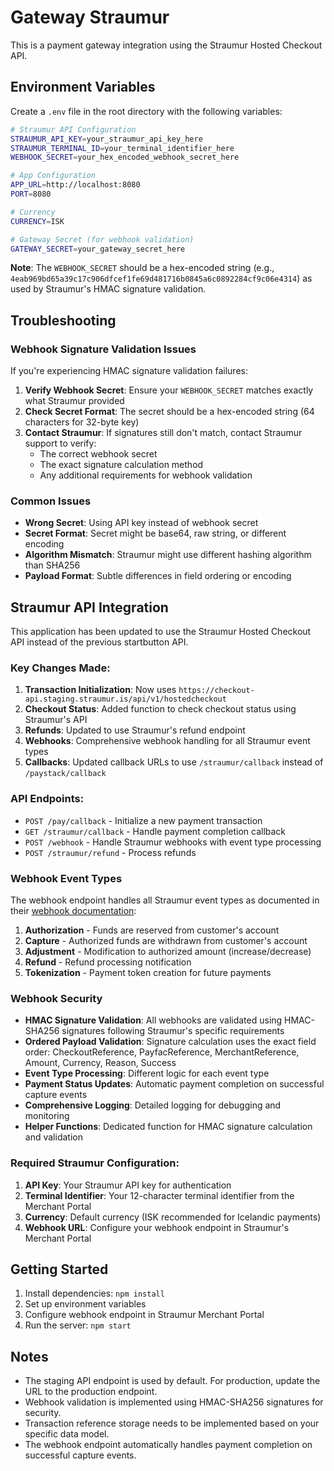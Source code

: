 # Gateway Straumur

This is a payment gateway integration using the Straumur Hosted Checkout API.

## Environment Variables

Create a `.env` file in the root directory with the following variables:

```bash
# Straumur API Configuration
STRAUMUR_API_KEY=your_straumur_api_key_here
STRAUMUR_TERMINAL_ID=your_terminal_identifier_here
WEBHOOK_SECRET=your_hex_encoded_webhook_secret_here

# App Configuration
APP_URL=http://localhost:8080
PORT=8080

# Currency
CURRENCY=ISK

# Gateway Secret (for webhook validation)
GATEWAY_SECRET=your_gateway_secret_here
```

**Note**: The `WEBHOOK_SECRET` should be a hex-encoded string (e.g., `4eab969bd65a39c17c906dfcef1fe69d481716b0845a6c0892284cf9c06e4314`) as used by Straumur's HMAC signature validation.

## Troubleshooting

### Webhook Signature Validation Issues

If you're experiencing HMAC signature validation failures:

1. **Verify Webhook Secret**: Ensure your `WEBHOOK_SECRET` matches exactly what Straumur provided
2. **Check Secret Format**: The secret should be a hex-encoded string (64 characters for 32-byte key)
3. **Contact Straumur**: If signatures still don't match, contact Straumur support to verify:
   - The correct webhook secret
   - The exact signature calculation method
   - Any additional requirements for webhook validation

### Common Issues

- **Wrong Secret**: Using API key instead of webhook secret
- **Secret Format**: Secret might be base64, raw string, or different encoding
- **Algorithm Mismatch**: Straumur might use different hashing algorithm than SHA256
- **Payload Format**: Subtle differences in field ordering or encoding

## Straumur API Integration

This application has been updated to use the Straumur Hosted Checkout API instead of the previous startbutton API.

### Key Changes Made:

1. **Transaction Initialization**: Now uses `https://checkout-api.staging.straumur.is/api/v1/hostedcheckout`
2. **Checkout Status**: Added function to check checkout status using Straumur's API
3. **Refunds**: Updated to use Straumur's refund endpoint
4. **Webhooks**: Comprehensive webhook handling for all Straumur event types
5. **Callbacks**: Updated callback URLs to use `/straumur/callback` instead of `/paystack/callback`

### API Endpoints:

- `POST /pay/callback` - Initialize a new payment transaction
- `GET /straumur/callback` - Handle payment completion callback
- `POST /webhook` - Handle Straumur webhooks with event type processing
- `POST /straumur/refund` - Process refunds

### Webhook Event Types

The webhook endpoint handles all Straumur event types as documented in their [webhook documentation](https://straumur-documentation.vercel.app/webhooks/webhook-message):

1. **Authorization** - Funds are reserved from customer's account
2. **Capture** - Authorized funds are withdrawn from customer's account
3. **Adjustment** - Modification to authorized amount (increase/decrease)
4. **Refund** - Refund processing notification
5. **Tokenization** - Payment token creation for future payments

### Webhook Security

- **HMAC Signature Validation**: All webhooks are validated using HMAC-SHA256 signatures following Straumur's specific requirements
- **Ordered Payload Validation**: Signature calculation uses the exact field order: CheckoutReference, PayfacReference, MerchantReference, Amount, Currency, Reason, Success
- **Event Type Processing**: Different logic for each event type
- **Payment Status Updates**: Automatic payment completion on successful capture events
- **Comprehensive Logging**: Detailed logging for debugging and monitoring
- **Helper Functions**: Dedicated function for HMAC signature calculation and validation

### Required Straumur Configuration:

1. **API Key**: Your Straumur API key for authentication
2. **Terminal Identifier**: Your 12-character terminal identifier from the Merchant Portal
3. **Currency**: Default currency (ISK recommended for Icelandic payments)
4. **Webhook URL**: Configure your webhook endpoint in Straumur's Merchant Portal

## Getting Started

1. Install dependencies: `npm install`
2. Set up environment variables
3. Configure webhook endpoint in Straumur Merchant Portal
4. Run the server: `npm start`

## Notes

- The staging API endpoint is used by default. For production, update the URL to the production endpoint.
- Webhook validation is implemented using HMAC-SHA256 signatures for security.
- Transaction reference storage needs to be implemented based on your specific data model.
- The webhook endpoint automatically handles payment completion on successful capture events.
